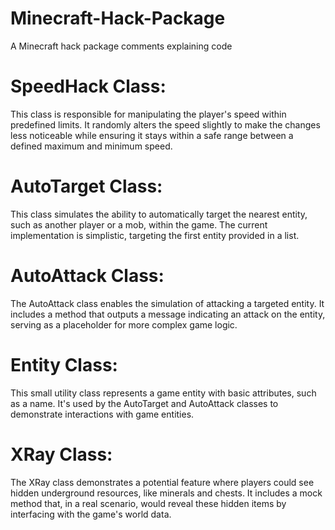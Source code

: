 # Minecraft-Hack-Package
A Minecraft hack package comments explaining code

# SpeedHack Class:
This class is responsible for manipulating the player's speed within predefined limits. It randomly alters the speed slightly to make the changes less noticeable while ensuring it stays within a safe range between a defined maximum and minimum speed.
# AutoTarget Class:
This class simulates the ability to automatically target the nearest entity, such as another player or a mob, within the game. The current implementation is simplistic, targeting the first entity provided in a list.
# AutoAttack Class:
The AutoAttack class enables the simulation of attacking a targeted entity. It includes a method that outputs a message indicating an attack on the entity, serving as a placeholder for more complex game logic.
# Entity Class:
This small utility class represents a game entity with basic attributes, such as a name. It's used by the AutoTarget and AutoAttack classes to demonstrate interactions with game entities.
# XRay Class:
The XRay class demonstrates a potential feature where players could see hidden underground resources, like minerals and chests. It includes a mock method that, in a real scenario, would reveal these hidden items by interfacing with the game's world data.
